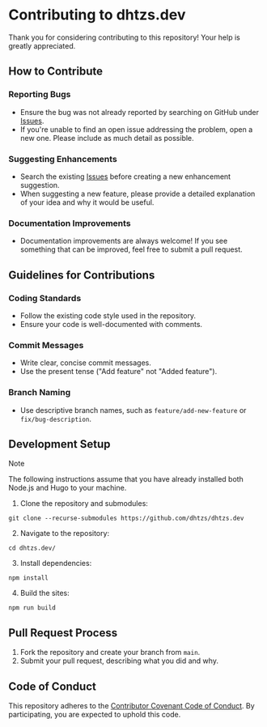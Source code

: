 # Contributing to dhtzs.dev

Thank you for considering contributing to this repository! Your help is greatly appreciated.

## How to Contribute

### Reporting Bugs
- Ensure the bug was not already reported by searching on GitHub under [Issues](https://github.com/dhtzs/dhtzs.dev/issues).
- If you're unable to find an open issue addressing the problem, open a new one. Please include as much detail as possible.

### Suggesting Enhancements
- Search the existing [Issues](https://github.com/dhtzs/dhtzs.dev/issues) before creating a new enhancement suggestion.
- When suggesting a new feature, please provide a detailed explanation of your idea and why it would be useful.

### Documentation Improvements
- Documentation improvements are always welcome! If you see something that can be improved, feel free to submit a pull request.

## Guidelines for Contributions

### Coding Standards
- Follow the existing code style used in the repository.
- Ensure your code is well-documented with comments.

### Commit Messages
- Write clear, concise commit messages.
- Use the present tense ("Add feature" not "Added feature").

### Branch Naming
- Use descriptive branch names, such as `feature/add-new-feature` or `fix/bug-description`.

## Development Setup

> [!NOTE]
> The following instructions assume that you have already installed both Node.js and Hugo to your machine.

1. Clone the repository and submodules:
```
git clone --recurse-submodules https://github.com/dhtzs/dhtzs.dev
```
2. Navigate to the repository:
```
cd dhtzs.dev/
```
3. Install dependencies:
```
npm install
```
4. Build the sites:
```
npm run build
```

## Pull Request Process

1. Fork the repository and create your branch from `main`.
2. Submit your pull request, describing what you did and why.

## Code of Conduct

This repository adheres to the [Contributor Covenant Code of Conduct](CODE_OF_CONDUCT.md). By participating, you are expected to uphold this code.